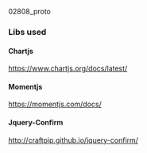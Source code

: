 02808_proto


### Libs used
#### Chartjs
https://www.chartjs.org/docs/latest/
#### Momentjs
https://momentjs.com/docs/
#### Jquery-Confirm
http://craftpip.github.io/jquery-confirm/
